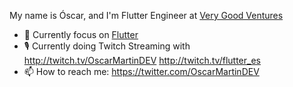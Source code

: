 My name is Óscar, and I'm Flutter Engineer at [Very Good Ventures](https://verygood.ventures)

- 💙  Currently focus on [Flutter](flutter.dev)  
- 🎙  Currently doing Twitch Streaming with http://twitch.tv/OscarMartinDEV http://twitch.tv/flutter_es
- 📫  How to reach me: https://twitter.com/OscarMartinDEV
